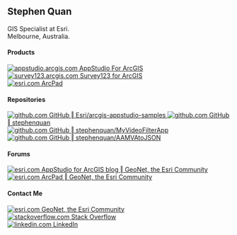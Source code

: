 ## Stephen Quan

GIS Specialist at Esri.  
Melbourne, Australia.  

#### Products

[![appstudio.arcgis.com](https://appstudio.arcgis.com/favicon.ico) AppStudio For ArcGIS](https://appstudio.arcgis.com)  
[![survey123.arcgis.com](http://survey123.arcgis.com/assets/img/favicon-16889974.ico) Survey123 for ArcGIS](https://survey123.arcgis.com)  
[![esri.com](https://appstudio.arcgis.com/favicon.ico) ArcPad](https://www.esri.com/en-us/arcgis/products/arcpad/overview)  

#### Repositories

[![github.com](https://github.com/favicon.ico) GitHub ‖ Esri/arcgis-appstudio-samples ](https://github.com/Esri/arcgis-appstudio-samples)
[![github.com](https://github.com/favicon.ico) GitHub ‖ stephenquan ](https://github.com/stephenquan)  
[![github.com](https://github.com/favicon.ico) GitHub ‖ stephenquan/MyVideoFilterApp ](https://github.com/stephenquan/MyVideoFilterApp)  
[![github.com](https://github.com/favicon.ico) GitHub ‖ stephenquan/AAMVAtoJSON ](https://github.com/stephenquan/AAMVAtoJSON)  

#### Forums

[![esri.com](https://assets2.jiveon.com/core/2018.16.0.0.11dadcc/images/jive-icon-blog-12x12.png) AppStudio for ArcGIS blog ‖ GeoNet, the Esri Community](https://community.esri.com/groups/appstudio/blog)  
[![esri.com](https://assets2.jiveon.com/core/2018.16.0.0.11dadcc/images/jive-icon-blog-12x12.png) ArcPad ‖ GeoNet, the Esri Community](https://community.esri.com/community/gis/applications/arcpad/content)  

#### Contact Me

[![esri.com](https://community.esri.com/resources/images/palette-1016/faviconImage-1553176046682-favicon.ico) GeoNet, the Esri Community](https://community.esri.com/people/SQuan-esristaff)  
[![stackoverflow.com](https://stackoverflow.com/favicon.ico) Stack Overflow](https://stackoverflow.com/users/881441/stephen-quan/)  
[![linkedin.com](https://linkedin.com/favicon.ico) LinkedIn](https://www.linkedin.com/in/stephen-quan-b2b44636)  
